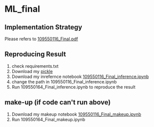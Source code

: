 # ML_final
## Implementation Strategy
Please refers to [109550116_Final.pdf](https://github.com/jerrychild999922/ML_final/blob/main/109550116_Final.pdf)

## Reproducing Result
1. check requirements.txt
2. Download my [pickle](https://github.com/jerrychild999922/ML_final/tree/main/pickle)
2. Download my inrefernce notebook [109550116_Final_inference.ipynb](https://github.com/jerrychild999922/ML_final/blob/main/109550116_Final_inference.ipynb)
3. change the path in 109550116_Final_inference.ipynb
4. Run 109550164_Final_inference.ipynb to reproduce the result

## make-up (if code can't run above)
1. Download my makeup notebook [109550116_Final_makeup.ipynb]()
2. Run 109550164_Final_makeup.ipynb
